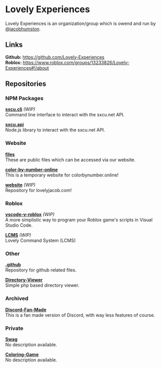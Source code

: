 # Lovely Experiences
Lovely Experiences is an organization/group which is owend and run by [@jacobhumston](https://github.com/jacobhumston).

## Links
**Github:** https://github.com/Lovely-Experiences
<br>
**Roblox:** https://www.roblox.com/groups/13233826/Lovely-Experiences#!/about

## Repositories

### NPM Packages

**[sxcu.cli](https://github.com/Lovely-Experiences/sxcu.cli)** *(WIP)*
<br>
Command line interface to interact with the sxcu.net API. 

**[sxcu.api](https://github.com/Lovely-Experiences/sxcu.api)**
<br>
Node.js library to interact with the sxcu.net API.

### Website

**[files](https://github.com/Lovely-Experiences/files)**
<br>
These are public files which can be accessed via our website. 

**[color-by-number-online](https://github.com/Lovely-Experiences/color-by-number-online)**
<br>
This is a temporary website for colorbynumber.online!

**[website](https://github.com/Lovely-Experiences/website)** *(WIP)*
<br>
Repository for lovelyjacob.com!

### Roblox

**[vscode-v-roblox](https://github.com/Lovely-Experiences/vscode-v-roblox)** *(WIP)*
<br>
A more simplistic way to program your Roblox game's scripts in Visual Studio Code. 

**[LCMS](https://github.com/Lovely-Experiences/LCMS)** *(WIP)*
<br>
Lovely Command System (LCMS)

### Other

**[.github](https://github.com/Lovely-Experiences/.github)**
<br>
Repository for github related files.

**[Directory-Viewer](https://github.com/Lovely-Experiences/Directory-Viewer)**
<br>
Simple php based directory viewer.

### Archived

**[Discord-Fan-Made](https://github.com/Lovely-Experiences/Discord-Fan-Made)**
<br>
This is a fan made version of Discord, with way less features of course. 

### Private 

**[Swag](https://github.com/Lovely-Experiences/Swag)**
<br>
No description available.

**[Coloring-Game](https://github.com/Lovely-Experiences/Coloring-Game)**
<br>
No description available.

